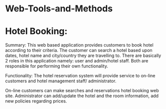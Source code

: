 # Web-Tools-and-Methods


# Hotel Booking:
 Summary: This web based application provides customers to book hotel according to their criteria. The
customer can search a hotel based upon dates, hotel name and city/country they are travelling to. There
are basically 2 roles in this application namely: user and admin/hotel staff.
Both are responsible for performing their own functionality.


Functionality: The hotel reservation system will provide service to on-line customers and hotel
management staff/ administrator.

On-line customers can make searches and reservations hotel booking web site.
Administrator can add/update the hotel and the room information, add new policies regarding prices.

